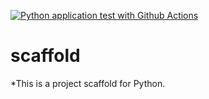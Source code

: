 [![Python application test with Github Actions](https://github.com/QishenWang/scaffold/actions/workflows/main.yml/badge.svg)](https://github.com/QishenWang/scaffold/actions/workflows/main.yml)

# scaffold
*This is a project scaffold for Python.
